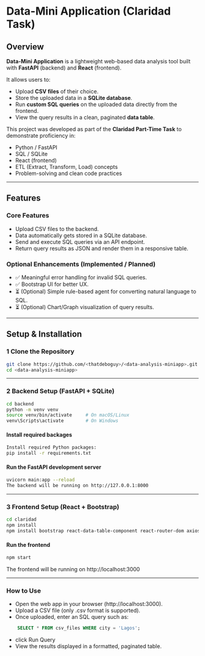 #  Data-Mini Application (Claridad Task)

##  Overview

**Data-Mini Application** is a lightweight web-based data analysis tool built with **FastAPI** (backend) and **React** (frontend).  

It allows users to:
- Upload **CSV files** of their choice.
- Store the uploaded data in a **SQLite database**.
- Run **custom SQL queries** on the uploaded data directly from the frontend.
- View the query results in a clean, paginated **data table**.

This project was developed as part of the **Claridad Part-Time Task** to demonstrate proficiency in:
- Python / FastAPI  
- SQL / SQLite  
- React (frontend)
- ETL (Extract, Transform, Load) concepts  
- Problem-solving and clean code practices  

---


##  Features

###  Core Features
- Upload CSV files to the backend.
- Data automatically gets stored in a SQLite database.
- Send and execute SQL queries via an API endpoint.
- Return query results as JSON and render them in a responsive table.

###  Optional Enhancements (Implemented / Planned)
- ✅ Meaningful error handling for invalid SQL queries.
- ✅ Bootstrap UI for better UX.
- ⏳ (Optional) Simple rule-based agent for converting natural language to SQL.
- ⏳ (Optional) Chart/Graph visualization of query results.

---

##  Setup & Installation

### 1️ Clone the Repository
```bash
git clone https://github.com/<thatdeboguy>/<data-analysis-miniapp>.git
cd <data-analysis-miniapp>
```
---
### 2 Backend Setup (FastAPI + SQLite)
```bash 
cd backend
python -m venv venv
source venv/bin/activate     # On macOS/Linux
venv\Scripts\activate        # On Windows
```
#### Install required backages 
```bash
Install required Python packages:
pip install -r requirements.txt
```
#### Run the FastAPI development server
```bash
uvicorn main:app --reload
The backend will be running on http://127.0.0.1:8000
```
---
### 3 Frontend Setup (React + Bootstrap)
```bash
cd claridad
npm install
npm install bootstrap react-data-table-component react-router-dom axios
```
#### Run the frontend
```bash
npm start
```
The frontend will be running on http://localhost:3000

---

### How to Use
- Open the web app in your browser (http://localhost:3000).
- Upload a CSV file (only .csv format is supported).
- Once uploaded, enter an SQL query such as:
```sql
    SELECT * FROM csv_files WHERE city = 'Lagos';
```
- click Run Query
- View the results displayed in a formatted, paginated table.

